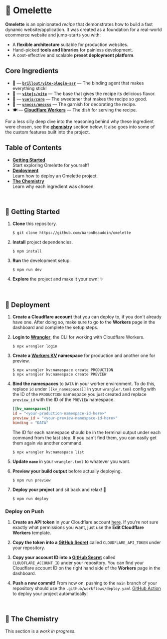 <br> <!-- ———————————————————————————————————————————————————————————————————————————————————————————————————— -->


# 🍳 Omelette

**Omelette** is an opinionated _recipe_ that demonstrates how to build a fast dynamic website/application. It was created as a foundation for a real-world ecommerce website and jump-starts you with:

- A **flexible architecture** suitable for production websites.
- Hand-picked **tools and libraries** for painless development.
- A cost-effective and scalable **preset deployment platform**.


## Core Ingredients

- 🍯 — [**`brillout/vite-plugin-ssr`**](https://vite-plugin-ssr.com) — The binding agent that makes everything stick!
- 🥘 — [**`vitejs/vite`**](https://vitejs.dev) — The base that gives the recipe its delicious flavor.
- 🍫 — [**`vuejs/core`**](https://vuejs.org) — The sweetener that makes the recipe so good.
- 🍇 — [**`unocss/unocss`**](https://uno.antfu.me) — The garnish for decorating the recipe.
- 🍽 — [**Cloudflare Workers**](https://workers.cloudflare.com) — The dish for serving the recipe.

For a less silly deep dive into the reasoning behind why these ingredient were chosen, see the [**chemistry**](#-the-chemistry) section below. It also goes into some of the custom features built into the project.


## Table of Contents

- [**Getting Started**](#-getting-started)  
  Start exploring Omelette for yourself!
- [**Deployment**](#-deployment)  
  Learn how to deploy an Omelette project.
- [**The Chemistry**](#-the-chemistry)  
  Learn why each ingredient was chosen.


<br> <!-- ———————————————————————————————————————————————————————————————————————————————————————————————————— -->


## 🐣 Getting Started

1. **Clone** this repository.

    ```
    $ git clone https://github.com/AaronBeaudoin/omelette
    ```

2. **Install** project dependencies.

    ```
    $ npm install
    ```

3. **Run** the development setup.

    ```
    $ npm run dev
    ```

4. **Explore** the project and make it your own! ✨


<br> <!-- ———————————————————————————————————————————————————————————————————————————————————————————————————— -->


## 🚀 Deployment

1. **Create a Cloudflare account** that you can deploy to, if you don't already have one. After doing so, make sure to go to the **Workers** page in the dashboard and complete the setup steps.

2. **Login to [Wrangler](https://developers.cloudflare.com/workers/wrangler/get-started)**, the CLI for working with Cloudflare Workers.

    ```
    $ npx wrangler login
    ```

3. **Create a [Workers KV](https://developers.cloudflare.com/workers/learning/how-kv-works) namespace** for production and another one for preview.

    ```
    $ npx wrangler kv:namespace create PRODUCTION
    $ npx wrangler kv:namespace create PREVIEW
    ```

4. **Bind the namespaces** to `DATA` in your worker environment. To do this, replace `id` under `[[kv_namespaces]]` in your `wrangler.toml` config with the ID of the `PRODUCTION` namespace you just created and replace `preview_id` with the ID of the `PREVIEW` namespace.

    ```toml
    [[kv_namespaces]]
    id = "<your-production-namespace-id-here>"
    preview_id = "<your-preview-namespace-id-here>"
    binding = "DATA"
    ```

   The ID for each namespace should be in the terminal output under each command from the last step. If you can't find them, you can easily get them again via another command.

   ```
   $ npx wrangler kv:namespace list
   ```

5. **Update `name`** in your `wrangler.toml` to whatever you want.

6. **Preview your build output** before actually deploying.

    ```
    $ npm run preview
    ```

7. **Deploy your project** and sit back and relax! 🍹

    ```
    $ npm run deploy
    ```


### Deploy on Push

1. **Create an API token** in your Cloudflare account [here](https://dash.cloudflare.com/profile/api-tokens). If you're not sure exactly what permissions you want, just use the **Edit Cloudflare Workers** template.

2. **Copy the token into a [GitHub Secret](https://docs.github.com/en/actions/security-guides/encrypted-secrets#creating-encrypted-secrets-for-a-repository)** called `CLOUDFLARE_API_TOKEN` under your repository.

3. **Copy your account ID into a [GitHub Secret](https://docs.github.com/en/actions/security-guides/encrypted-secrets#creating-encrypted-secrets-for-a-repository)** called `CLOUDFLARE_ACCOUNT_ID` under your repository. You can find your Cloudflare account ID on the right hand side of the **Workers** page in the dashboard.

4. **Push a new commit!** From now on, pushing to the `main` branch of your repository should use the `.github/workflows/deploy.yaml` [GitHub Action](https://docs.github.com/en/actions) to deploy your project automatically!


<br> <!-- ———————————————————————————————————————————————————————————————————————————————————————————————————— -->


## 🥼 The Chemistry

This section is a _work in progress_.


<!--

## The Story

I'm someone who likes to be on the cutting edge, so when I started learning web development I went _all in_ on the [Jamstack](https://jamstack.org). I had battled with WordPress, so I was ready for the "future" of web development. I deployment a website for my job using a full-static architecture with [Nuxt.js](https://nuxtjs.org) on [Firebase](https://firebase.google.com). It was overall quite a success, but I also learned a lot about the drawbacks of the typical Jamstack architecture as well.

One of the core idea of the Jamstack architecture is that by pre-rendering all your pages during the build process you can make your site crazy fast by only serving _static content_ to the client/browser. This content is cached and deployed on edge locations around the world so the client/browser is always communicating with a server as close as possible to their geographical location. Many applications are then designed to handle further navigation on the client-side for even greater percieved performance.

For some really simple sites this can be _perfect_, but it also comes with a whole slew of new issues:

- All updates to site content either require a full re-build, or depend on client-side logic, hurting SEO.
- Many "back-end" services aren't designed to be accessed entirely from the client/browser.
- Client-side navigation doesn't play well with many analytics solutions and adds complexity.
- At some point you'll likely end up creating middleware or serverless function anyways.

These are just a few of the real issues which I ran into myself when building a Jamstack ecommerce site. It is _possible_ to get around each of them, but eventually I felt that I had just gone from fighting WordPress to fighting the Jamestack architecture instead. Some platforms address some of these issues with creative approaches such as [Incremental Static Regeneration](https://nextjs.org/docs/basic-features/data-fetching/incremental-static-regeneration).

Of course, there is no perfect architecture to rule them all, but it turns out that the modern web is just entering a new phase of deployment tech which solves many of the problems—computing at the _edge_.

Edge computing is still quite new, so your options are limited, and there are drawbacks which are very important to consider. However, overall I would consider it a major step forward.

<hr>

When building a web application/site, one of the most time consuming parts is coming up with a fast, modern architecture and choosing your "stack"—that is, all the technologies you want to bring together in your project in order to make it work.

That way, you can jump right to the part where you actually create and deploy your project. The platforms of choice allow you to get up and running at an initial cost of zero.

- Built around a **flexible architecture** that works well for a wide range of use cases.
- Deployment and CI/CD platforms of choice both let you **get started at no cost**.
- Some of the most useful libraries are **already included** and ready to use.

 for Vite + Vue similar to [`antfu/vitesse`](https://github.com/antfu/vitesse), but focused on **server-side rendering** (SSR) via [`vite-plugin-ssr`](https://vite-plugin-ssr.com) and an opinionated deployment architecture strategy using [Vercel](https://vercel.com/home).


## Main Ingredients

- [**`vite-plugin-ssr`**](https://vite-plugin-ssr.com)  
  The glue that holds the whole project together.
- [**Vite**](https://vitejs.dev)  
  Development server and build process.
- [**Vue.js**](https://vuejs.org)  
  My favorite JavaScript framework.
- [**Cloudflare Workers**](https://workers.cloudflare.com)  
  Deployment shouldn't 
- [**GitHub Actions**](https://github.com/features/actions)  
  Deployment shouldn't 

## Tell Me More

There are _thousands_ of services/platforms out there that claim to help you "skip the decision-making process" and get right to the development process of your project. How is Omelette any different?

Each of those platforms out there are trying to get you to use their product, so you're not really looking at advice that is objectively trying to help you pick the best tools on the market. Omelette was created by Aaron Beaudoin (me), a solo developer who was fed up with all the marketing and wanted to just find a solid, scalable, and easy way to go from 0% to 100% building a web application/site for his job. Of course, I want you to use Omelette, otherwise I wouldn't have bothered sharing it—but that's just because I actually want to make your life easier in exchange for some sweet GitHub stars to slap on my resume—if you don't mind. 😁


## Docs Here

When choosing a stack for a website you have to make a lot of decisions. The research you'll do in order to make these decisions will likely take you days and require a lot of experimentation and testing. The aim of this repository is to help make your life easier by opinionatedly making most of these decisions for you. This document will describe what decisions were made for you and which ones you'll still need to make yourself.

- Talk about the chosen stack and the reason for each decision.


## Architectural Drawbacks

- Edge platforms don't use your standard Node.js runtime, so you'll need to ensure any libraries you use are capable of running in a "worker environment" and don't depend on Node.js or browser-specific API.
- You'll need to monitor your dependencies closely because by default most edge platforms limit the size of bundles you can deploy to 1 MB.


## Pending Issues

1. Logs are super ugly. Since the project has to run both Vite and Wrangler at the same time, and both really like to take over the whole terminal, I haven't found a clean way to mix everything. If nice terminal logs are important to you, the best solution right now is to run `npm run dev:manifest`, `npm run dev:manifest`, and `npm run dev:manifest` separately rather than just running `npm run dev`.


## Pending Ecosystem Issues

Issues are listed in order of most problematic to least problematic. All issues are related specifically to SSR unless otherwise specified.

1. [`vite/#9341`](https://github.com/vitejs/vite/issues/9341) — **HMR doesn't work for `.page.client.vue` files.**  
   _This issue also cases Tailwind CSS to break for `.page.client.vue` files. Lack of HMR generally results in a much slower development speed for CSS styling, and `.page.client.xyz` files are important for highly interactive pages that depend a lot on the client-side, such as cart or checkout pages._
2. [`vite-plugin-ssr/#411`](https://github.com/brillout/vite-plugin-ssr/issues/411) — **UnoCSS doesn't work for `.page.server.xyz`.**  
   _`.page.server.xyz` files are considered low-priority right now, but they're important for marketing pages that need to be super lightweight and fast. I personally feel that this issue should be higher priority._
3. [`vite-plugin-md/#112`](https://github.com/antfu/vite-plugin-md/issues/112) — **Component auto-importing doesn't work for `.md` files.**  
   _You can always just manually import the component, or not use components in your `.md` files, so this issue is really just a minor annoyance. And since it affects all SSR frameworks, it should be fixed soon._


### Included Libraries

Automatically include some common useful dependencies.

`lodash`, `date-fns`, `xregexp`, `@vueuse/core`, `vue-imask`

-->
